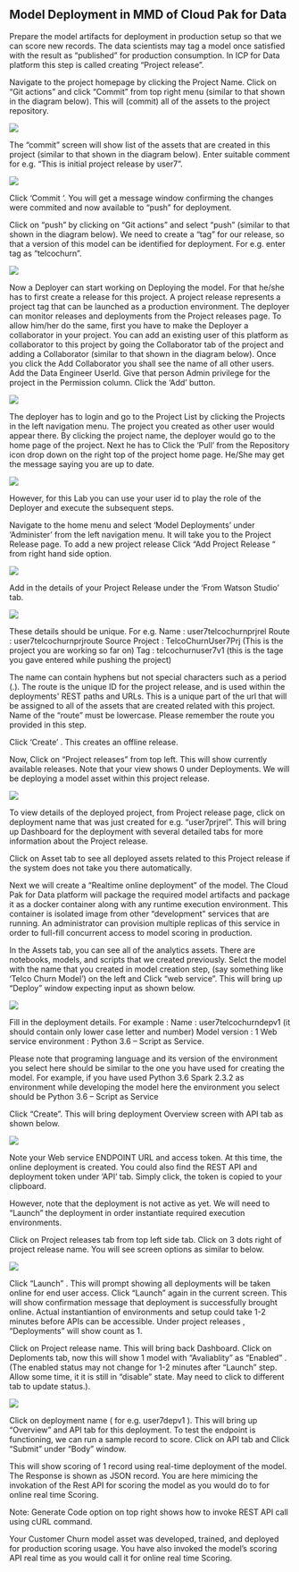 ## Model Deployment in MMD of Cloud Pak for Data

Prepare the model artifacts for deployment in production setup so that we can score new records. The data scientists may tag a model once satisfied with the result as “published” for production consumption. In ICP for Data platform this step is called creating “Project release”.  

Navigate to the project homepage by clicking the Project Name. Click on “Git actions” and click “Commit” from top right menu (similar to that shown in the diagram below). This will (commit) all of the assets to the project repository.

![](images/cp4dGitAction.png)

The “commit” screen will show list of the assets that are created in this project (similar to that shown in the diagram below). Enter suitable comment for e.g. “This is initial project release by user7”.

![](images/cp4dGitCommit.png)

Click ‘Commit ‘. You will get a message window confirming the changes were commited and now available to “push” for deployment.

Click on “push” by clicking on “Git actions” and select “push” (similar to that shown in the diagram below). We need to create a “tag” for our release, so that a version of this model can be identified for deployment. For e.g. enter tag as  “telcochurn<your user id>”. 

![](images/cp4dGitPush.png)

Now a Deployer can start working on Deploying the model. For that he/she has to first create a release for this project. A project release represents a project tag that can be launched as a production environment. The deployer  can monitor releases and deployments from the Project releases page. To allow him/her do the same, first you have to make the Deployer a collaborator in your project. You can add an existing user of this platform as collaborator to this project by going the Collaborator tab of the project and adding a Collaborator (similar to that shown in the diagram below). Once you click the Add Collaborator you shall see the name of all other users. Add the Data Engineer UserId. Give that person Admin privilege for the project in the Permission column. Click the ‘Add’ button.

![](images/cp4dCollborator.png)

The deployer has to login and go to the Project List by clicking the Projects in the left navigation menu. The project you created as other user would appear there. By clicking the project name, the deployer would go to the home page of the project. Next he has to Click the ‘Pull’ from the Repository icon drop down on the right top of the project home page. He/She may get the message saying you are up to date.

![](images/cp4dGitPull.png)

However, for this Lab you can use your user id to play the role of the Deployer and execute the subsequent steps.

Navigate to the home menu and select ‘Model Deployments’ under ‘Administer’ from the left navigation menu. It will take you to the Project Release page. To add a new project release Click “Add Project Release “ from right hand side option.

![](images/cp4dAddProjectRelease.png)

Add in the details of your Project Release under the ‘From Watson Studio’ tab.

![](images/cp4dAddProjectReleaseDetails.png)

These details should be unique. For e.g.
Name : user7telcochurnprjrel
Route : user7telcochurnprjroute
Source Project : TelcoChurnUser7Prj (This is the project you are working so far on)
Tag : telcochurnuser7v1 (this is the tage you gave entered while pushing the project) 

The name can contain hyphens but not special characters such as a period (.).  The route is the unique ID for the project release, and is used within the deployments' REST paths and URLs. This is a unique part of the url that will be assigned to all of the assets that are created related with this project. Name of the “route” must be lowercase. Please remember the route you provided in this step.

Click ‘Create’ . This creates an offline release.

Now, Click on “Project releases” from top left. This will show currently available releases. Note that your view shows 0 under Deployments. We will be deploying a model asset within this project release.

![](images/cp4dProjectReleaseDetails.png)

To view details of the deployed project, from Project release page, click on deployment name that was just created for e.g.  “user7prjrel”. This will bring up Dashboard for the deployment with several detailed tabs for more information about the Project release.

Click on Asset tab to see all deployed assets related to this Project release if the system does not take you there automatically.

Next we will create a “Realtime online deployment” of the model. The Cloud Pak for Data platform will package the required model artifacts and package it as a docker container along with any runtime execution environment. This container is isolated image from other “development” services that are running. An administrator can provision multiple replicas of this service in order to full-fill concurrent access to model scoring in production. 

In the Assets tab, you can see all of the analytics assets. There are notebooks, models, and scripts that we created previously. 
Selct the model with the name that you created in model creation step, (say something like ‘Telco Churn Model<your user id>’)  on the left and Click “web service”. This will bring up “Deploy” window expecting input as shown below.

![](images/cp4dModelDeployWindow.png)

Fill in the deployment details. For example :
Name : user7telcochurndepv1 (it should contain only lower case letter and number)
Model version : 1 
Web service environment : Python 3.6 – Script as Service. 

Please note that programing language and its version of the environment you select here should be similar to the one you have used for creating the model. For example, if you have used Python 3.6 Spark 2.3.2 as environment while developing the model here the environment you select should be Python 3.6 – Script as Service

Click “Create”. This will bring deployment Overview screen with API tab as shown below.

![](images/cp4dDeploymentOverview.png)

Note your Web service ENDPOINT URL and access token. At this time, the online deployment is created. You could also find the REST API and deployment token under ‘API’ tab. Simply click, the token is copied to your clipboard. 

However, note that the deployment is not active as yet. We will need to “Launch” the deployment in order instantiate required execution environments. 

Click on Project releases tab from top left side tab. Click on 3 dots right of project release name. You will see screen options as similar to below.

![](images/cp4dDeploymentLaunch.png)

Click “Launch” . This will prompt showing all deployments will be taken online for end user access. Click “Launch” again in the current screen. This will show confirmation message that deployment is successfully brought online. Actual instantiantion of environments and setup could take 1-2 minutes before APIs can be accessible. Under project releases , “Deployments” will show count as 1.

Click on Project release name. This will bring back Dashboard. Click on Deploments tab, now this will show 1 model with “Avaliablity” as “Enabled” . (The enabled status may not change for 1-2 minutes after “Launch” step. Allow some time, it it is still in “disable” state. May need to click to different tab to update status.).

![](images/cp4dDeploymentEnable.png)

Click on deployment name ( for e.g. user7depv1 ). This will bring up “Overview” and API tab for this deployment. To test the endpoint is functioning, we can run a sample record to score. Click on API tab and Click “Submit” under “Body” window. 

This will show scoring of 1 record using real-time deployment of the model. The Response is shown as JSON record. You are here mimicing the invokation of the Rest API for scoring the model as you would do to for online real time Scoring.

Note: Generate Code option on top right shows how to invoke REST API call using cURL command.

Your Customer Churn model asset was developed, trained, and deployed for production scoring usage. You have also invoked the model’s scoring API real time as you would call it for online real time Scoring.
